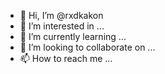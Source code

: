 - 👋 Hi, I’m @rxdkakon
- 👀 I’m interested in ...
- 🌱 I’m currently learning ...
- 💞️ I’m looking to collaborate on ...
- 📫 How to reach me ...

<!---
rxdkakon/rxdkakon is a ✨ special ✨ repository because its `README.md` (this file) appears on your GitHub profile.
You can click the Preview link to take a look at your changes.
--->
